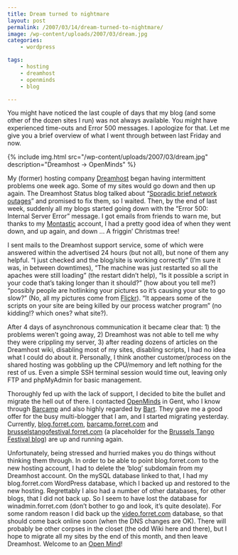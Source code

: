 ```yaml
---
title: Dream turned to nightmare
layout: post
permalink: /2007/03/14/dream-turned-to-nightmare/
image: /wp-content/uploads/2007/03/dream.jpg
categories:
    - wordpress

tags:
    - hosting
    - dreamhost
    - openminds
    - blog

---
```

You might have noticed the last couple of days that my blog (and some other of the dozen sites I run) was not always available. You might have experienced time-outs and Error 500 messages. I apologize for that. Let me give you a brief overview of what I went through between last Friday and now.


{% include img.html
src="/wp-content/uploads/2007/03/dream.jpg"
description="Dreamhost -> OpenMinds"
%}

My (former) hosting company [Dreamhost](http://www.dreamhost.com) began having intermittent problems one week ago. Some of my sites would go down and then up again. The Dreamhost Status blog talked about &#8220;[Sporadic brief network outages](http://www.dreamhoststatus.com/2007/03/06/sporadic-brief-network-outages/)&#8221; and promised to fix them, so I waited. Then, by the end of last week, suddenly all my blogs started going down with the &#8220;Error 500: Internal Server Error&#8221; message. I got emails from friends to warn me, but thanks to my [Montastic](http://www.montastic.com/) account, I had a pretty good idea of when they went down, and up again, and down &#8230; A friggin&#8217; Christmas tree!  

  
I sent mails to the Dreamhost support service, some of which were answered within the advertised 24 hours (but not all), but none of them any helpful. &#8220;I just checked and the blog/site is working correctly&#8221; (I&#8217;m sure it was, in between downtimes), &#8220;The machine was just restarted so all the apaches were still loading&#8221; (the restart didn&#8217;t help), &#8220;Is it possible a script in your code that&#8217;s taking longer than it should?&#8221; (how about you tell me?) &#8220;possibly people are hotlinking your pictures so it&#8217;s causing your site to go slow?&#8221; (No, all my pictures come from [Flickr](http://www.flickr.com)). &#8220;It appears some of the scripts on your site are being killed by our process watcher program&#8221; (no kidding!? which ones? what site?). 

After 4 days of asynchronous communication it became clear that: 1) the problems weren&#8217;t going away, 2) Dreamhost was not able to tell me why they were crippling my server, 3) after reading dozens of articles on the Dreamhost wiki, disabling most of my sites, disabling scripts, I had no idea what I could do about it. Personally, I think another customer/process on the shared hosting was gobbling up the CPU/memory and left nothing for the rest of us. Even a simple SSH terminal session would time out, leaving only FTP and phpMyAdmin for basic management.

Thoroughly fed up with the lack of support, I decided to bite the bullet and migrate the hell out of there. I contacted [OpenMinds](http://www.openminds.be) in Gent, who I know through [Barcamp](http://barcamp.forret.com) and also highly regarded by [Bart](http://www.netlash.com). They gave me a good offer for the busy multi-blogger that I am, and I started migrating yesterday. Currently, [blog.forret.com](http://blog.forret.com), [barcamp.forret.com](http://barcamp.forret.com) and [brusselstangofestival.forret.com](http://brusselstangofestival.forret.com) (a placeholder for the [Brussels Tango Festival blog](http://blog.brusselstangofestival.be)) are up and running again.

Unfortunately, being stressed and hurried makes you do things without thinking them through. In order to be able to point blog.forret.com to the new hosting account, I had to delete the &#8216;blog&#8217; subdomain from my Dreamhost account. On the mySQL database linked to that, I had my blog.forret.com WordPress database, which I backed up and restored to the new hosting. Regrettably I also had a number of other databases, for other blogs, that I did not back up. So I seem to have lost the database for winadmin.forret.com (don&#8217;t bother to go and look, it&#8217;s quite desolate). For some random reason I did back up the [video.forret.com](http://video.forret.com) database, so that should come back online soon (when the DNS changes are OK). There will probably be other corpses in the closet (the odd Wiki here and there), but I hope to migrate all my sites by the end of this month, and then leave Dreamhost. Welcome to an [Open Mind](http://www.openminds.be)!
